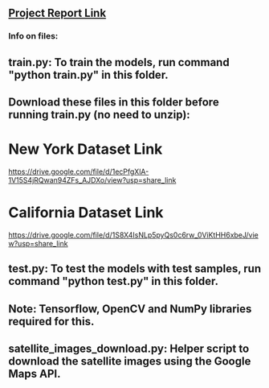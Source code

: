 ## [Project Report Link](https://pranjal299.github.io/ece-5554-cv-project/)

### Info on files:

## train.py: To train the models, run command "python train.py" in this folder.
## Download these files in this folder before running train.py (no need to unzip):
# New York Dataset Link
https://drive.google.com/file/d/1ecPfgXlA-1V15S4jRQwan94ZFs_AJDXo/view?usp=share_link
# California Dataset Link
https://drive.google.com/file/d/1S8X4IsNLp5pyQs0c6rw_0ViKtHH6xbeJ/view?usp=share_link

## test.py: To test the models with test samples, run command "python test.py" in this folder.
## Note: Tensorflow, OpenCV and NumPy libraries required for this.

## satellite_images_download.py: Helper script to download the satellite images using the Google Maps API.